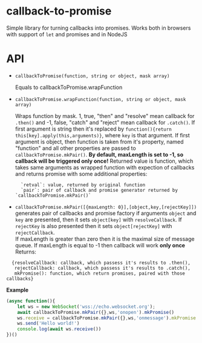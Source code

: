 # callback-to-promise
Simple library for turning callbacks into promises. Works both in browsers with support of `let` and promises and in NodeJS
# API

 -     callbackToPromise(function, string or object, mask array)
	Equals to callbackToPromise.wrapFunction
 -     callbackToPromise.wrapFunction(function, string or object, mask array)
	Wraps function by mask. 1, true, "then" and "resolve" mean callback for `.then()` and -1, false, "catch" and "reject" mean callback for `.catch()`.
	If first argument is string then it's replaced by `function(){return this[key].apply(this,arguments)}`, where `key` is that argument.
	If first argument is object, then function is taken from it's property, named "function" and all other properties are passed to  `callbackToPromise.mkPair()`.
**By default, maxLength is set to -1, so callback will be triggered only once!**
    Returned value is function, which takes same arguments as wrapped function with expection of callbacks and returns promise with some additional properties: 
    
         `retval`: value, returned by original function
         `pair`: pair of callback and promise generator returned by `callbackToPromise.mkPair()`
- `callbackToPromise.mkPair([{maxLength: 0}],[object,key,[rejectKey]])`  
  generates pair of callbacks and promise factory
  if arguments `object` and `key` are presented, then it sets `object[key]` with `resolveCallback`. If `rejectKey` is also presented then it sets  `object[rejectKey]` with `rejectCallback`.  
  If maxLength is greater than zero then it is the maximal size of message queue.   If maxLength is equal to -1 then callback will work **only once**
  Returns: 
```
  {resolveCallback: callback, which passess it's results to .then(),
   rejectCallback: callback, which passess it's results to .catch(), 
   mkPromise(): function, which return promises, paired with those callbacks}

```
  **Example**
```javascript
(async function(){
	let ws = new WebSocket('wss://echo.websocket.org');
	await callbackToPromise.mkPair({},ws,'onopen').mkPromise()
	ws.receive = callbackToPromise.mkPair({},ws,'onmessage').mkPromise
	ws.send('Hello world!')
	console.log(await ws.receive())
})()
```

